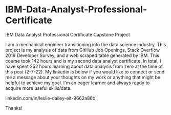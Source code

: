 # IBM-Data-Analyst-Professional-Certificate
IBM Data Analyst Professional Certificate Capstone Project

  I am a mechanical engineer transitioning into the data science industry. This project is my analysis of data from GitHub Job Openings, Stack Overflow 2019 Developer Survey, and a web scraped table generated by IBM. This course took 142 hours and is my second data analyst certificate. In total, I have spent 252 hours learning about data analysis from zero at the time of this post (2-7-22). My linkedin is below if you would like to connect or send me a message about your thoughts on my work or anything that might be helpful to achieve my goal. I'm an eager learner and always ready to acquire more useful skills/data.

linkedin.com/in/leslie-dailey-eit-9662a86b 

Thanks!
